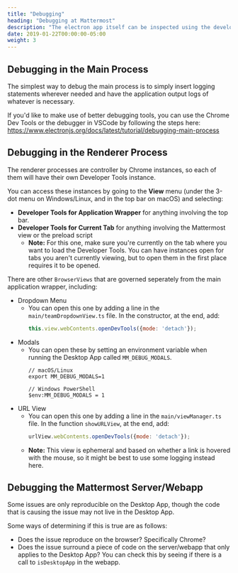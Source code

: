 ```yaml
---
title: "Debugging"
heading: "Debugging at Mattermost"
description: "The electron app itself can be inspected using the developer tools, available from the View menu of Safari."
date: 2019-01-22T00:00:00-05:00
weight: 3
---
```


## Debugging in the Main Process

The simplest way to debug the main process is to simply insert logging statements wherever needed and have the application output logs of whatever is necessary.

If you'd like to make use of better debugging tools, you can use the Chrome Dev Tools or the debugger in VSCode by following the steps here: https://www.electronjs.org/docs/latest/tutorial/debugging-main-process

## Debugging in the Renderer Process

The renderer processes are controller by Chrome instances, so each of them will have their own Developer Tools instance.

You can access these instances by going to the **View** menu (under the 3-dot menu on Windows/Linux, and in the top bar on macOS) and selecting:
- **Developer Tools for Application Wrapper** for anything involving the top bar.
- **Developer Tools for Current Tab** for anything involving the Mattermost view or the preload script
    - **Note:** For this one, make sure you're currently on the tab where you want to load the Developer Tools. You can have instances open for tabs you aren't currently viewing, but to open them in the first place requires it to be opened.

There are other `BrowserViews` that are governed seperately from the main application wrapper, including:
- Dropdown Menu
    - You can open this one by adding a line in the `main/teamDropdownView.ts` file. In the constructor, at the end, add:
        ```js
        this.view.webContents.openDevTools({mode: 'detach'});
        ```
- Modals
    - You can open these by setting an environment variable when running the Desktop App called `MM_DEBUG_MODALS`.
        ```
        // macOS/Linux
        export MM_DEBUG_MODALS=1

        // Windows PowerShell
        $env:MM_DEBUG_MODALS = 1
        ```
- URL View
    - You can open this one by adding a line in the `main/viewManager.ts` file. In the function `showURLView`, at the end, add:
        ```js
        urlView.webContents.openDevTools({mode: 'detach'});
        ```
    - **Note:** This view is ephemeral and based on whether a link is hovered with the mouse, so it might be best to use some logging instead here.

## Debugging the Mattermost Server/Webapp

Some issues are only reproducible on the Desktop App, though the code that is causing the issue may not live in the Desktop App.

Some ways of determining if this is true are as follows:
- Does the issue reproduce on the browser? Specifically Chrome?
- Does the issue surround a piece of code on the server/webapp that only applies to the Desktop App? You can check this by seeing if there is a call to `isDesktopApp` in the webapp.

